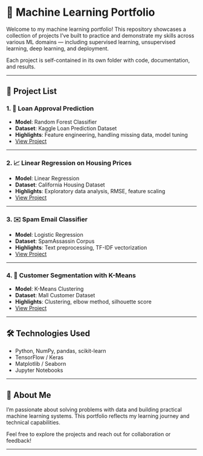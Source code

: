 # 🧠 Machine Learning Portfolio

Welcome to my machine learning portfolio! This repository showcases a collection of projects I’ve built to practice and demonstrate my skills across various ML domains — including supervised learning, unsupervised learning, deep learning, and deployment.

Each project is self-contained in its own folder with code, documentation, and results.

---

## 📁 Project List

### 1. 🎯 Loan Approval Prediction
- **Model**: Random Forest Classifier
- **Dataset**: Kaggle Loan Prediction Dataset
- **Highlights**: Feature engineering, handling missing data, model tuning
- [View Project](./loan-approval-prediction/README.md)

---

### 2. 📈 Linear Regression on Housing Prices
- **Model**: Linear Regression
- **Dataset**: California Housing Dataset
- **Highlights**: Exploratory data analysis, RMSE, feature scaling
- [View Project](./linear-regression-housing/README.md)

---

### 3. ✉️ Spam Email Classifier
- **Model**: Logistic Regression
- **Dataset**: SpamAssassin Corpus
- **Highlights**: Text preprocessing, TF-IDF vectorization
- [View Project](./spam-classifier/README.md)

---

### 4. 🧬 Customer Segmentation with K-Means
- **Model**: K-Means Clustering
- **Dataset**: Mall Customer Dataset
- **Highlights**: Clustering, elbow method, silhouette score
- [View Project](./customer-segmentation/README.md)

---

## 🛠️ Technologies Used
- Python, NumPy, pandas, scikit-learn
- TensorFlow / Keras
- Matplotlib / Seaborn
- Jupyter Notebooks

---

## 📌 About Me
I’m passionate about solving problems with data and building practical machine learning systems. This portfolio reflects my learning journey and technical capabilities.

Feel free to explore the projects and reach out for collaboration or feedback!

---

